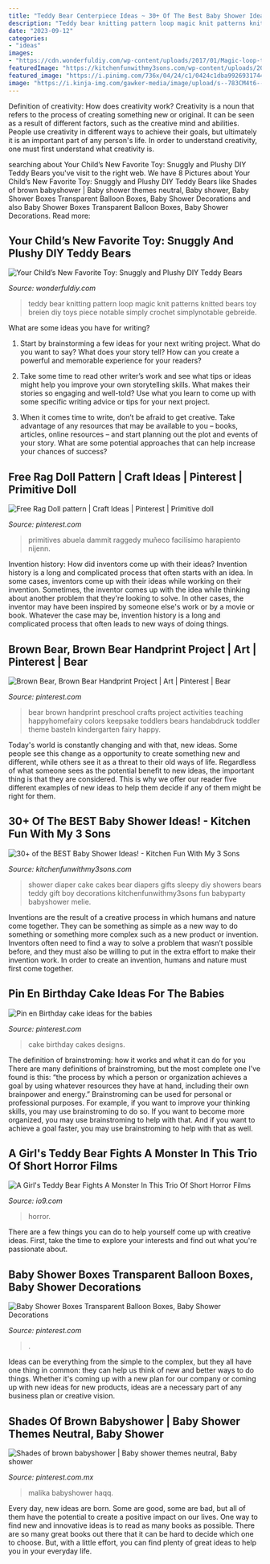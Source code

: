 ```yaml
---
title: "Teddy Bear Centerpiece Ideas ~ 30+ Of The Best Baby Shower Ideas!"
description: "Teddy bear knitting pattern loop magic knit patterns knitted bears toy breien diy toys piece notable simply crochet simplynotable gebreide"
date: "2023-09-12"
categories:
- "ideas"
images:
- "https://cdn.wonderfuldiy.com/wp-content/uploads/2017/01/Magic-loop-teddy-bear-.jpeg"
featuredImage: "https://kitchenfunwithmy3sons.com/wp-content/uploads/2016/06/the-best-baby-shower-ideas-diaper-cakes-food-gifts.jpg"
featured_image: "https://i.pinimg.com/736x/04/24/c1/0424c1dba9926931744cf4e82358acfc---birthday-cakes-birthday-cake-designs.jpg"
image: "https://i.kinja-img.com/gawker-media/image/upload/s--783CM4t6--/c_fill,fl_progressive,g_center,h_900,q_80,w_1600/il3pzgm5e8guplmy5syc.jpg"
---
```



Definition of creativity: How does creativity work?
Creativity is a noun that refers to the process of creating something new or original. It can be seen as a result of different factors, such as the creative mind and abilities. People use creativity in different ways to achieve their goals, but ultimately it is an important part of any person's life. In order to understand creativity, one must first understand what creativity is.

	

		
searching about Your Child’s New Favorite Toy: Snuggly and Plushy DIY Teddy Bears you've visit to the right web. We have 8 Pictures about Your Child’s New Favorite Toy: Snuggly and Plushy DIY Teddy Bears like Shades of brown babyshower | Baby shower themes neutral, Baby shower, Baby Shower Boxes Transparent Balloon Boxes, Baby Shower Decorations and also Baby Shower Boxes Transparent Balloon Boxes, Baby Shower Decorations. Read more:
		
    
## Your Child’s New Favorite Toy: Snuggly And Plushy DIY Teddy Bears

<img loading=lazy src="https://cdn.wonderfuldiy.com/wp-content/uploads/2017/01/Magic-loop-teddy-bear-.jpeg" onerror="this.onerror=null;this.src='https://tse4.mm.bing.net/th?id=OIP.XPXDxct21Q3l6AZRX3lERQHaKM&amp;pid=15.1';" alt="Your Child’s New Favorite Toy: Snuggly and Plushy DIY Teddy Bears">

_Source: wonderfuldiy.com_

>teddy bear knitting pattern loop magic knit patterns knitted bears toy breien diy toys piece notable simply crochet simplynotable gebreide. 

	

What are some ideas you have for writing?
1. Start by brainstorming a few ideas for your next writing project. What do you want to say? What does your story tell? How can you create a powerful and memorable experience for your readers?
2. Take some time to read other writer’s work and see what tips or ideas might help you improve your own storytelling skills. What makes their stories so engaging and well-told? Use what you learn to come up with some specific writing advice or tips for your next project.

3. When it comes time to write, don’t be afraid to get creative. Take advantage of any resources that may be available to you – books, articles, online resources – and start planning out the plot and events of your story. What are some potential approaches that can help increase your chances of success?

    
## Free Rag Doll Pattern | Craft Ideas | Pinterest | Primitive Doll

<img loading=lazy src="https://i.pinimg.com/736x/dd/fb/1d/ddfb1d9aa69fce369d57ad8a660d7a24.jpg" onerror="this.onerror=null;this.src='https://tse3.mm.bing.net/th?id=OIP.kCOgx3c-cO9ogKrgukZ1vgAAAA&amp;pid=15.1';" alt="Free Rag Doll pattern | Craft Ideas | Pinterest | Primitive doll">

_Source: pinterest.com_

>primitives abuela dammit raggedy muñeco facilísimo harapiento nijenn. 

	

Invention history: How did inventors come up with their ideas?
Invention history is a long and complicated process that often starts with an idea. In some cases, inventors come up with their ideas while working on their invention. Sometimes, the inventor comes up with the idea while thinking about another problem that they're looking to solve. In other cases, the inventor may have been inspired by someone else's work or by a movie or book. Whatever the case may be, invention history is a long and complicated process that often leads to new ways of doing things.

    
## Brown Bear, Brown Bear Handprint Project | Art | Pinterest | Bear

<img loading=lazy src="https://i.pinimg.com/736x/b6/2d/ed/b62dedf131af36f440f3897332240a29--preschool-colors-preschool-crafts.jpg?b=t" onerror="this.onerror=null;this.src='https://tse3.mm.bing.net/th?id=OIP._vd81XvGTNv0IEG883c4oAHaLH&amp;pid=15.1';" alt="Brown Bear, Brown Bear Handprint Project | Art | Pinterest | Bear">

_Source: pinterest.com_

>bear brown handprint preschool crafts project activities teaching happyhomefairy colors keepsake toddlers bears handabdruck toddler theme basteln kindergarten fairy happy. 

	

Today's world is constantly changing and with that, new ideas. Some people see this change as a opportunity to create something new and different, while others see it as a threat to their old ways of life. Regardless of what someone sees as the potential benefit to new ideas, the important thing is that they are considered. This is why we offer our reader five different examples of new ideas to help them decide if any of them might be right for them.

    
## 30+ Of The BEST Baby Shower Ideas! - Kitchen Fun With My 3 Sons

<img loading=lazy src="https://kitchenfunwithmy3sons.com/wp-content/uploads/2016/06/the-best-baby-shower-ideas-diaper-cakes-food-gifts.jpg" onerror="this.onerror=null;this.src='https://tse1.mm.bing.net/th?id=OIP.u9uDdabdUNntb8SlcpenJAHaNK&amp;pid=15.1';" alt="30+ of the BEST Baby Shower Ideas! - Kitchen Fun With My 3 Sons">

_Source: kitchenfunwithmy3sons.com_

>shower diaper cake cakes bear diapers gifts sleepy diy showers bears teddy gift boy decorations kitchenfunwithmy3sons fun babyparty babyshower melie. 

	

Inventions are the result of a creative process in which humans and nature come together. They can be something as simple as a new way to do something or something more complex such as a new product or invention. Inventors often need to find a way to solve a problem that wasn’t possible before, and they must also be willing to put in the extra effort to make their invention work. In order to create an invention, humans and nature must first come together.

    
## Pin En Birthday Cake Ideas For The Babies

<img loading=lazy src="https://i.pinimg.com/736x/04/24/c1/0424c1dba9926931744cf4e82358acfc---birthday-cakes-birthday-cake-designs.jpg" onerror="this.onerror=null;this.src='https://tse1.mm.bing.net/th?id=OIP.-KMrQf5e4gOFfaRKKqwnHAHaLH&amp;pid=15.1';" alt="Pin en Birthday cake ideas for the babies">

_Source: pinterest.com_

>cake birthday cakes designs. 

	

The definition of brainstroming: how it works and what it can do for you
There are many definitions of brainstroming, but the most complete one I’ve found is this: “the process by which a person or organization achieves a goal by using whatever resources they have at hand, including their own brainpower and energy.” Brainstroming can be used for personal or professional purposes. For example, if you want to improve your thinking skills, you may use brainstroming to do so. If you want to become more organized, you may use brainstroming to help with that. And if you want to achieve a goal faster, you may use brainstroming to help with that as well.

    
## A Girl&#039;s Teddy Bear Fights A Monster In This Trio Of Short Horror Films

<img loading=lazy src="https://i.kinja-img.com/gawker-media/image/upload/s--783CM4t6--/c_fill,fl_progressive,g_center,h_900,q_80,w_1600/il3pzgm5e8guplmy5syc.jpg" onerror="this.onerror=null;this.src='https://tse3.mm.bing.net/th?id=OIP.mdpZIy2SngaG4TsOYTvedQHaEK&amp;pid=15.1';" alt="A Girl&#039;s Teddy Bear Fights A Monster In This Trio Of Short Horror Films">

_Source: io9.com_

>horror. 

	

There are a few things you can do to help yourself come up with creative ideas. First, take the time to explore your interests and find out what you're passionate about.

    
## Baby Shower Boxes Transparent Balloon Boxes, Baby Shower Decorations

<img loading=lazy src="https://i.pinimg.com/736x/f4/2c/f1/f42cf1df2df40822efd68fde21c1dc38.jpg" onerror="this.onerror=null;this.src='https://tse1.mm.bing.net/th?id=OIP.N73dcUKBD9JVCzoB-myTOAHaHa&amp;pid=15.1';" alt="Baby Shower Boxes Transparent Balloon Boxes, Baby Shower Decorations">

_Source: pinterest.com_

>. 

	

Ideas can be everything from the simple to the complex, but they all have one thing in common: they can help us think of new and better ways to do things. Whether it's coming up with a new plan for our company or coming up with new ideas for new products, ideas are a necessary part of any business plan or creative vision.

    
## Shades Of Brown Babyshower | Baby Shower Themes Neutral, Baby Shower

<img loading=lazy src="https://i.pinimg.com/736x/e6/dd/a6/e6dda635e600f35b72d36c107c8d10e4.jpg" onerror="this.onerror=null;this.src='https://tse2.mm.bing.net/th?id=OIP.dgbHKtK-vTBW0y7p4VT_XgHaNL&amp;pid=15.1';" alt="Shades of brown babyshower | Baby shower themes neutral, Baby shower">

_Source: pinterest.com.mx_

>malika babyshower haqq. 

	

Every day, new ideas are born. Some are good, some are bad, but all of them have the potential to create a positive impact on our lives. One way to find new and innovative ideas is to read as many books as possible. There are so many great books out there that it can be hard to decide which one to choose. But, with a little effort, you can find plenty of great ideas to help you in your everyday life.

